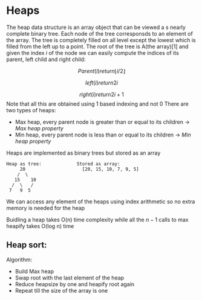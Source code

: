 # Heaps
The heap data structure is an array object that can be viewed a s nearly complete binary tree. Each node of the tree corresponsds to an element of the array. The tree is completely filled on all level except the lowest which is filled from the left up to a point.
The root of the tree is A(the array)[1] and given the index $i$ of the node we can easily compute the indices of its parent, left child and right child:

$$
Parent(i)
return \lfloor i/2 \rfloor
$$

$$
left(i)
return 2i
$$

$$
right(i)
return 2i + 1
$$
Note that all this are obtained using 1 based indexing and not 0
There are two types of heaps:
- Max heap, every parent node is greater than or equal to its children -> *Max heap property*
- Min heap, every parent node is less than or equal to its children -> *Min heap property*


Heaps are implemented as binary trees but stored as an array
```
Heap as tree:             Stored as array:
     20                     [20, 15, 10, 7, 9, 5]
    /  \
   15    10
  /  \   /
 7   9  5
 ```
 We can access any element of the heaps using index arithmetic so no extra memory is needed for the heap 

 Buidling a heap takes O(n) time complexity while all the $n-1$ calls to max heapify takes O(log n) time

## Heap sort:
Algorithm:
- Build Max heap
- Swap root with the last element of the heap
- Reduce heapsize by one and heapify root again
- Repeat till the size of the array is one


